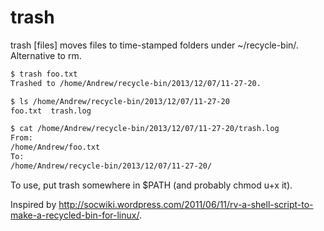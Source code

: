 trash
=====

trash [files] moves files to time-stamped folders under ~/recycle-bin/. Alternative to rm.

```bash
$ trash foo.txt
Trashed to /home/Andrew/recycle-bin/2013/12/07/11-27-20.

$ ls /home/Andrew/recycle-bin/2013/12/07/11-27-20
foo.txt  trash.log

$ cat /home/Andrew/recycle-bin/2013/12/07/11-27-20/trash.log
From:
/home/Andrew/foo.txt
To:
/home/Andrew/recycle-bin/2013/12/07/11-27-20/
```

To use, put trash somewhere in $PATH (and probably chmod u+x it).

Inspired by http://socwiki.wordpress.com/2011/06/11/rv-a-shell-script-to-make-a-recycled-bin-for-linux/.
